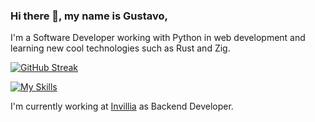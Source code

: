 ### Hi there 👋, my name is Gustavo,
I'm a Software Developer working with Python in web development
and learning new cool technologies such as Rust and Zig.

[![GitHub Streak](https://streak-stats.demolab.com/?user=guscardvs&theme=radical)](https://git.io/streak-stats)

[![My Skills](https://skillicons.dev/icons?i=python,js,go,fastapi,django,linux,mysql,aws)](https://skillicons.dev)

I'm currently working at [Invillia](https://invillia.ai) as Backend Developer.
